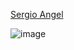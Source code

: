 [Sergio Angel](https://github.com/David-Lazaro-Fernandez) 

![image](https://user-images.githubusercontent.com/57787993/132057081-0d745813-2df3-4199-8641-335398813587.png)
